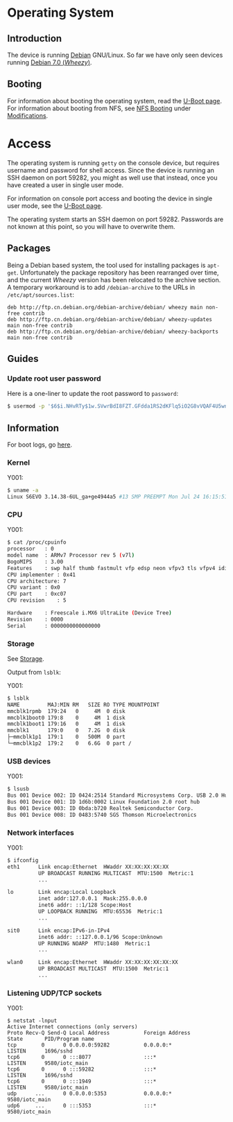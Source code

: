 # Operating System

## Introduction

The device is running [Debian](https://www.debian.org) GNU/Linux. So far we have only seen devices running [Debian 7.0 (*Wheezy*)](https://wiki.debian.org/DebianWheezy).

## Booting

For information about booting the operating system, read the [U-Boot page](UBoot.md). For information about booting from NFS, see [NFS Booting](Modifications/NFSBoot.md) under [Modifications](Modifications/).


# Access

The operating system is running `getty` on the console device, but requires username and password for shell access. Since the device is running an SSH daemon on port 59282, you might as well use that instead, once you have created a user in single user mode.

For information on console port access and booting the device in single user mode, see the [U-Boot page](UBoot.md).

The operating system starts an SSH daemon on port 59282. Passwords are not known at this point, so you will have to overwrite them.

## Packages

Being a Debian based system, the tool used for installing packages is `apt-get`.
Unfortunately the package repository has been rearranged over time, and the current *Wheezy* version has been relocated to the archive section. A temporary workaround is to add `/debian-archive` to the URLs in `/etc/apt/sources.list`:

```
deb http://ftp.cn.debian.org/debian-archive/debian/ wheezy main non-free contrib
deb http://ftp.cn.debian.org/debian-archive/debian/ wheezy-updates main non-free contrib
deb http://ftp.cn.debian.org/debian-archive/debian/ wheezy-backports main non-free contrib
```

## Guides

### Update root user password

Here is a one-liner to update the root password to `password`:
```bash
$ usermod -p '$6$i.NHvRTy$1w.SVwrBdI8FZT.GFdda1RS2dKFlq5iO2G8vVQAF4U5wnkMw35LQWqo1uEGo3GJhWw44.QoZsf2kf1fwzodMW/' root
```

## Information

For boot logs, go [here](Bootlogs).

### Kernel

Y001:
```bash
$ uname -a
Linux S6EVO 3.14.38-6UL_ga+ge4944a5 #13 SMP PREEMPT Mon Jul 24 16:15:51 CST 2017 armv7l GNU/Linux
```

### CPU

Y001:
```bash
$ cat /proc/cpuinfo
processor	: 0
model name	: ARMv7 Processor rev 5 (v7l)
BogoMIPS	: 3.00
Features	: swp half thumb fastmult vfp edsp neon vfpv3 tls vfpv4 idiva idivt vfpd32 lpae 
CPU implementer	: 0x41
CPU architecture: 7
CPU variant	: 0x0
CPU part	: 0xc07
CPU revision	: 5

Hardware	: Freescale i.MX6 UltraLite (Device Tree)
Revision	: 0000
Serial		: 0000000000000000
```

### Storage

See [Storage](Storage.md).

Output from `lsblk`:

Y001:
```bash
$ lsblk
NAME         MAJ:MIN RM   SIZE RO TYPE MOUNTPOINT
mmcblk1rpmb  179:24   0     4M  0 disk 
mmcblk1boot0 179:8    0     4M  1 disk 
mmcblk1boot1 179:16   0     4M  1 disk 
mmcblk1      179:0    0   7.2G  0 disk 
├─mmcblk1p1  179:1    0   500M  0 part 
└─mmcblk1p2  179:2    0   6.6G  0 part /
```

### USB devices

Y001:
```bash
$ lsusb
Bus 001 Device 002: ID 0424:2514 Standard Microsystems Corp. USB 2.0 Hub
Bus 001 Device 001: ID 1d6b:0002 Linux Foundation 2.0 root hub
Bus 001 Device 003: ID 0bda:b720 Realtek Semiconductor Corp. 
Bus 001 Device 008: ID 0483:5740 SGS Thomson Microelectronics 
```

### Network interfaces

Y001:
```bash
$ ifconfig
eth1      Link encap:Ethernet  HWaddr XX:XX:XX:XX:XX
          UP BROADCAST RUNNING MULTICAST  MTU:1500  Metric:1
          ...

lo        Link encap:Local Loopback  
          inet addr:127.0.0.1  Mask:255.0.0.0
          inet6 addr: ::1/128 Scope:Host
          UP LOOPBACK RUNNING  MTU:65536  Metric:1
          ...

sit0      Link encap:IPv6-in-IPv4  
          inet6 addr: ::127.0.0.1/96 Scope:Unknown
          UP RUNNING NOARP  MTU:1480  Metric:1
          ...

wlan0     Link encap:Ethernet  HWaddr XX:XX:XX:XX:XX:XX
          UP BROADCAST MULTICAST  MTU:1500  Metric:1
          ...
```

### Listening UDP/TCP sockets

Y001:
```
$ netstat -lnput
Active Internet connections (only servers)
Proto Recv-Q Send-Q Local Address           Foreign Address         State       PID/Program name
tcp        0      0 0.0.0.0:59282           0.0.0.0:*               LISTEN      1696/sshd       
tcp6       0      0 :::8077                 :::*                    LISTEN      9580/iotc_main  
tcp6       0      0 :::59282                :::*                    LISTEN      1696/sshd       
tcp6       0      0 :::1949                 :::*                    LISTEN      9580/iotc_main  
udp      ...      0 0.0.0.0:5353            0.0.0.0:*                           9580/iotc_main  
udp6     ...      0 :::5353                 :::*                                9580/iotc_main  
```
